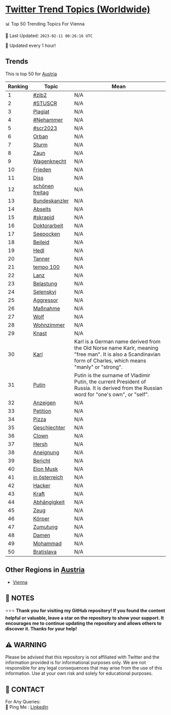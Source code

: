 [Twitter Trend Topics (Worldwide)](https://github.com/ErcinDedeoglu/Twitter-Trend-Topics)
==========


📊 Top 50 Trending Topics For Vienna

📆 Last Updated: `2023-02-11 00:26:16 UTC`

🔧 Updated every 1 hour!


## Trends

This is top 50 for [Austria](</Austria>)

| Ranking | Topic | Mean |
| ------- | ------------ | ------------ |
| 1 | [#zib2](http://twitter.com/search?q=%23zib2) | N/A |
| 2 | [#STUSCR](http://twitter.com/search?q=%23STUSCR) | N/A |
| 3 | [Plagiat](http://twitter.com/search?q=Plagiat) | N/A |
| 4 | [#Nehammer](http://twitter.com/search?q=%23Nehammer) | N/A |
| 5 | [#scr2023](http://twitter.com/search?q=%23scr2023) | N/A |
| 6 | [Orban](http://twitter.com/search?q=Orban) | N/A |
| 7 | [Sturm](http://twitter.com/search?q=Sturm) | N/A |
| 8 | [Zaun](http://twitter.com/search?q=Zaun) | N/A |
| 9 | [Wagenknecht](http://twitter.com/search?q=Wagenknecht) | N/A |
| 10 | [Frieden](http://twitter.com/search?q=Frieden) | N/A |
| 11 | [Diss](http://twitter.com/search?q=Diss) | N/A |
| 12 | [schönen freitag](http://twitter.com/search?q=sch%c3%b6nen+freitag) | N/A |
| 13 | [Bundeskanzler](http://twitter.com/search?q=Bundeskanzler) | N/A |
| 14 | [Abseits](http://twitter.com/search?q=Abseits) | N/A |
| 15 | [#skrapid](http://twitter.com/search?q=%23skrapid) | N/A |
| 16 | [Doktorarbeit](http://twitter.com/search?q=Doktorarbeit) | N/A |
| 17 | [Seepocken](http://twitter.com/search?q=Seepocken) | N/A |
| 18 | [Beileid](http://twitter.com/search?q=Beileid) | N/A |
| 19 | [Hedl](http://twitter.com/search?q=Hedl) | N/A |
| 20 | [Tanner](http://twitter.com/search?q=Tanner) | N/A |
| 21 | [tempo 100](http://twitter.com/search?q=tempo+100) | N/A |
| 22 | [Lanz](http://twitter.com/search?q=Lanz) | N/A |
| 23 | [Belastung](http://twitter.com/search?q=Belastung) | N/A |
| 24 | [Selenskyj](http://twitter.com/search?q=Selenskyj) | N/A |
| 25 | [Aggressor](http://twitter.com/search?q=Aggressor) | N/A |
| 26 | [Maßnahme](http://twitter.com/search?q=Ma%c3%9fnahme) | N/A |
| 27 | [Wolf](http://twitter.com/search?q=Wolf) | N/A |
| 28 | [Wohnzimmer](http://twitter.com/search?q=Wohnzimmer) | N/A |
| 29 | [Knast](http://twitter.com/search?q=Knast) | N/A |
| 30 | [Karl](http://twitter.com/search?q=Karl) | Karl is a German name derived from the Old Norse name Karlr, meaning "free man". It is also a Scandinavian form of Charles, which means "manly" or "strong". |
| 31 | [Putin](http://twitter.com/search?q=Putin) | Putin is the surname of Vladimir Putin, the current President of Russia. It is derived from the Russian word for "one's own", or "self". |
| 32 | [Anzeigen](http://twitter.com/search?q=Anzeigen) | N/A |
| 33 | [Petition](http://twitter.com/search?q=Petition) | N/A |
| 34 | [Pizza](http://twitter.com/search?q=Pizza) | N/A |
| 35 | [Geschlechter](http://twitter.com/search?q=Geschlechter) | N/A |
| 36 | [Clown](http://twitter.com/search?q=Clown) | N/A |
| 37 | [Hersh](http://twitter.com/search?q=Hersh) | N/A |
| 38 | [Aneignung](http://twitter.com/search?q=Aneignung) | N/A |
| 39 | [Bericht](http://twitter.com/search?q=Bericht) | N/A |
| 40 | [Elon Musk](http://twitter.com/search?q=Elon+Musk) | N/A |
| 41 | [in österreich](http://twitter.com/search?q=in+%c3%b6sterreich) | N/A |
| 42 | [Hacker](http://twitter.com/search?q=Hacker) | N/A |
| 43 | [Kraft](http://twitter.com/search?q=Kraft) | N/A |
| 44 | [Abhängigkeit](http://twitter.com/search?q=Abh%c3%a4ngigkeit) | N/A |
| 45 | [Zeug](http://twitter.com/search?q=Zeug) | N/A |
| 46 | [Körper](http://twitter.com/search?q=K%c3%b6rper) | N/A |
| 47 | [Zumutung](http://twitter.com/search?q=Zumutung) | N/A |
| 48 | [Damen](http://twitter.com/search?q=Damen) | N/A |
| 49 | [Mohammad](http://twitter.com/search?q=Mohammad) | N/A |
| 50 | [Bratislava](http://twitter.com/search?q=Bratislava) | N/A |



## Other Regions in [Austria](</Austria>)

* [Vienna](</Austria/Vienna.md>)



## 📝 NOTES

⭐⭐⭐ **Thank you for visiting my GitHub repository! If you found the content helpful or valuable, leave a star on the repository to show your support. It encourages me to continue updating the repository and allows others to discover it. Thanks for your help!**


## ⚠️ WARNING

Please be advised that this repository is not affiliated with Twitter and the information provided is for informational purposes only. We are not responsible for any legal consequences that may arise from the use of this information. Use at your own risk and solely for educational purposes.


## 📨 CONTACT

 For Any Queries:  
            🏓 Ping Me : [LinkedIn](https://www.linkedin.com/in/ercindedeoglu/)
